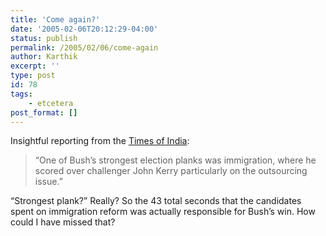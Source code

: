 ```yaml
---
title: 'Come again?'
date: '2005-02-06T20:12:29-04:00'
status: publish
permalink: /2005/02/06/come-again
author: Karthik
excerpt: ''
type: post
id: 78
tags:
    - etcetera
post_format: []
---
```

Insightful reporting from the [Times of India](http://timesofindia.indiatimes.com/articleshow/1013110.cms):

> “One of Bush’s strongest election planks was immigration, where he scored over challenger John Kerry particularly on the outsourcing issue.”

 “Strongest plank?” Really? So the 43 total seconds that the candidates spent on immigration reform was actually responsible for Bush’s win. How could I have missed that?